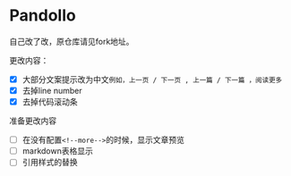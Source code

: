 # Pandollo

自己改了改，原仓库请见fork地址。

更改内容：

- [x] 大部分文案提示改为中文```例如，上一页 / 下一页 , 上一篇 / 下一篇 ，阅读更多```
- [x] 去掉line number
- [x] 去掉代码滚动条

准备更改内容

- [ ] 在没有配置```<!--more-->```的时候，显示文章预览
- [ ] markdown表格显示
- [ ] 引用样式的替换